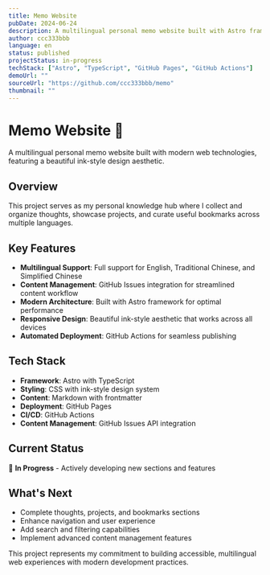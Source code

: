 ```yaml
---
title: Memo Website
pubDate: 2024-06-24
description: A multilingual personal memo website built with Astro framework
author: ccc333bbb
language: en
status: published
projectStatus: in-progress
techStack: ["Astro", "TypeScript", "GitHub Pages", "GitHub Actions"]
demoUrl: ""
sourceUrl: "https://github.com/ccc333bbb/memo"
thumbnail: ""
---
```


# Memo Website 🚀

A multilingual personal memo website built with modern web technologies, featuring a beautiful ink-style design aesthetic.

## Overview

This project serves as my personal knowledge hub where I collect and organize thoughts, showcase projects, and curate useful bookmarks across multiple languages.

## Key Features

- **Multilingual Support**: Full support for English, Traditional Chinese, and Simplified Chinese
- **Content Management**: GitHub Issues integration for streamlined content workflow
- **Modern Architecture**: Built with Astro framework for optimal performance
- **Responsive Design**: Beautiful ink-style aesthetic that works across all devices
- **Automated Deployment**: GitHub Actions for seamless publishing

## Tech Stack

- **Framework**: Astro with TypeScript
- **Styling**: CSS with ink-style design system
- **Content**: Markdown with frontmatter
- **Deployment**: GitHub Pages
- **CI/CD**: GitHub Actions
- **Content Management**: GitHub Issues API integration

## Current Status

🔨 **In Progress** - Actively developing new sections and features

## What's Next

- Complete thoughts, projects, and bookmarks sections
- Enhance navigation and user experience
- Add search and filtering capabilities
- Implement advanced content management features

This project represents my commitment to building accessible, multilingual web experiences with modern development practices.